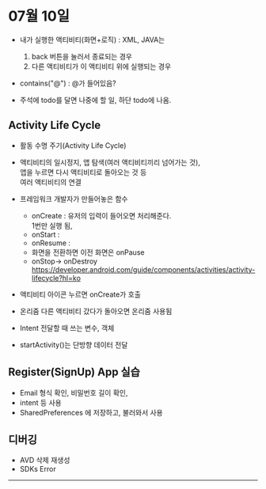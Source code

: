 # 07월 10일
- 내가 실행한 액티비티(화면+로직) : XML, JAVA는
    1. back 버튼을 눌러서 종료되는 경우
    2. 다른 액티비티가 이 액티비티 위에 실행되는 경우

- contains("@") : @가 들어있음?
- 주석에 todo를 달면 나중에 할 일, 하단 todo에 나옴.

## Activity Life Cycle
- 활동 수명 주기(Activity Life Cycle)
- 액티비티의 일시정지, 앱 탐색(여러 액티비티끼리 넘어가는 것),  
앱을 누르면 다시 액티비티로 돌아오는 것 등  
여러 액티비티의 연결
- 프레임워크 개발자가 만들어놓은 함수
  - onCreate : 유저의 입력이 들어오면 처리해준다.  
1번만 실행 됨,
  - onStart :
  - onResume :
  - 화면을 전환하면 이전 화면은 onPause
  - onStop-> onDestroy
https://developer.android.com/guide/components/activities/activity-lifecycle?hl=ko  

- 액티비티 아이콘 누르면 onCreate가 호출
- 온리줌 다른 액티비티 갔다가 돌아오면 온리줌 사용됨
- Intent 전달할 때 쓰는 변수, 객체
- startActivity()는 단방향 데이터 전달

## Register(SignUp) App 실습
- Email 형식 확인, 비밀번호 길이 확인,
- intent 등 사용
- SharedPreferences 에 저장하고, 불러와서 사용


## 디버깅
- AVD 삭제 재생성
- SDKs Error






---